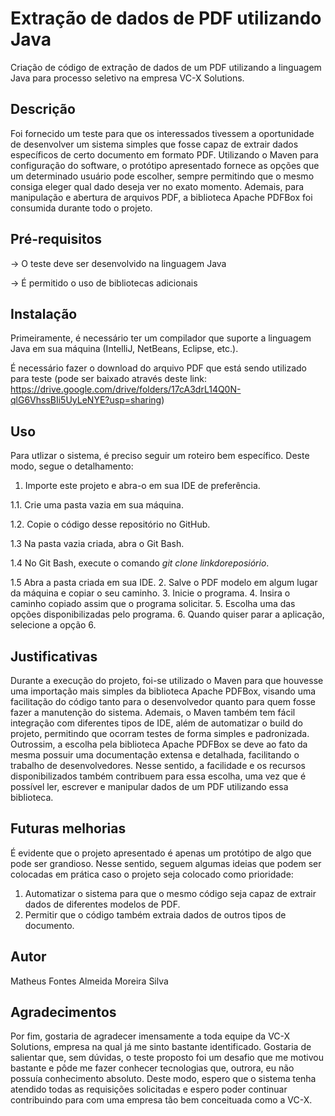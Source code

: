 # Extração de dados de PDF utilizando Java
Criação de código de extração de dados de um PDF utilizando a linguagem Java para processo seletivo na empresa VC-X Solutions.

## Descrição
Foi fornecido um teste para que os interessados tivessem a oportunidade de desenvolver um sistema simples que fosse capaz de extrair dados específicos de certo documento em 
formato PDF. Utilizando o Maven para configuração do software, o protótipo apresentado fornece as opções que um determinado usuário pode escolher, sempre permitindo que o mesmo
consiga eleger qual dado deseja ver no exato momento. Ademais, para manipulação e abertura de arquivos PDF, a biblioteca Apache PDFBox foi consumida durante todo o projeto.

## Pré-requisitos
-> O teste deve ser desenvolvido na linguagem Java 

-> É permitido o uso de bibliotecas adicionais

## Instalação
Primeiramente, é necessário ter um compilador que suporte a linguagem Java em sua máquina (IntelliJ, NetBeans, Eclipse, etc.).

É necessário fazer o download do arquivo PDF que está sendo utilizado para teste (pode ser baixado através deste link: https://drive.google.com/drive/folders/17cA3drL14Q0N-qlG6VhssBIi5UyLeNYE?usp=sharing)

## Uso
Para utlizar o sistema, é preciso seguir um roteiro bem específico. Deste modo, segue o detalhamento:
1. Importe este projeto e abra-o em sua IDE de preferência.

1.1. Crie uma pasta vazia em sua máquina.

1.2. Copie o código desse repositório no GitHub.

1.3 Na pasta vazia criada, abra o Git Bash.

1.4 No Git Bash, execute o comando _git clone linkdoreposiório_.

1.5 Abra a pasta criada em sua IDE.
2. Salve o PDF modelo em algum lugar da máquina e copiar o seu caminho.
3. Inicie o programa.
4. Insira o caminho copiado assim que o programa solicitar.
5. Escolha uma das opções disponibilizadas pelo programa.
6. Quando quiser parar a aplicação, selecione a opção 6.

## Justificativas
Durante a execução do projeto, foi-se utilizado o Maven para que houvesse uma importação mais simples da biblioteca Apache PDFBox, visando uma facilitação do código tanto para o desenvolvedor quanto
para quem fosse fazer a manutenção do sistema. Ademais, o Maven também tem fácil integração com diferentes tipos de IDE, além de automatizar o build do projeto, permitindo que ocorram testes
de forma simples e padronizada.
Outrossim, a escolha pela biblioteca Apache PDFBox se deve ao fato da mesma possuir uma documentação extensa e detalhada, facilitando o trabalho de desenvolvedores. Nesse sentido, a facilidade e os
recursos disponibilizados também contribuem para essa escolha, uma vez que é possível ler, escrever e manipular dados de um PDF utilizando essa biblioteca.
  
## Futuras melhorias
É evidente que o projeto apresentado é apenas um protótipo de algo que pode ser grandioso. Nesse sentido, seguem algumas ideias que podem ser colocadas em prática caso o projeto seja colocado como prioridade:
1. Automatizar o sistema para que o mesmo código seja capaz de extrair dados de diferentes modelos de PDF.
2. Permitir que o código também extraia dados de outros tipos de documento.
  
## Autor
Matheus Fontes Almeida Moreira Silva

## Agradecimentos
Por fim, gostaria de agradecer imensamente a toda equipe da VC-X Solutions, empresa na qual já me sinto bastante identificado. Gostaria de salientar que, sem dúvidas, o teste proposto foi um desafio que 
me motivou bastante e pôde me fazer conhecer tecnologias que, outrora, eu não possuía conhecimento absoluto. Deste modo, espero que o sistema tenha atendido todas as requisições solicitadas e espero poder 
continuar contribuindo para com uma empresa tão bem conceituada como a VC-X.
